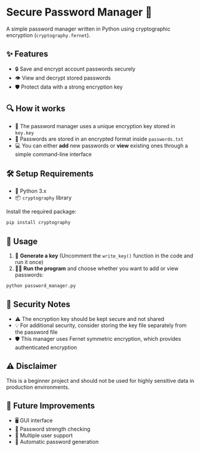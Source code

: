 # Secure Password Manager 🔐

A simple password manager written in Python using cryptographic encryption (`cryptography.fernet`).

## ✨ Features

- 🔒 Save and encrypt account passwords securely
- 👁️ View and decrypt stored passwords
- 🛡️ Protect data with a strong encryption key

## 🔍 How it works

- 🔑 The password manager uses a unique encryption key stored in `key.key`
- 📁 Passwords are stored in an encrypted format inside `passwords.txt`
- 💻 You can either **add** new passwords or **view** existing ones through a simple command-line interface

## 🛠️ Setup Requirements

* 🐍 Python 3.x
* 📦 `cryptography` library

Install the required package:

```bash
pip install cryptography
```

## 🚀 Usage

1. 🔑 **Generate a key** (Uncomment the `write_key()` function in the code and run it once)
2. 🏃‍♂️ **Run the program** and choose whether you want to add or view passwords:

```bash
python password_manager.py
```

## 🔐 Security Notes

- ⚠️ The encryption key should be kept secure and not shared
- 💡 For additional security, consider storing the key file separately from the password file
- 🛡️ This manager uses Fernet symmetric encryption, which provides authenticated encryption

## ⚠️ Disclaimer

This is a beginner project and should not be used for highly sensitive data in production environments.

## 🔮 Future Improvements

- 🖥️ GUI interface
- 💪 Password strength checking
- 👥 Multiple user support
- 🎲 Automatic password generation
